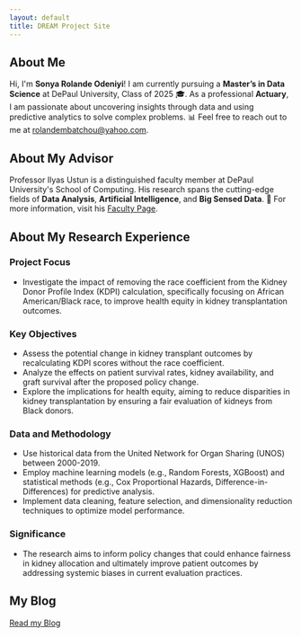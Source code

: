 ```yaml
---
layout: default
title: DREAM Project Site
---
```


## About Me

Hi, I'm **Sonya Rolande Odeniyi**! I am currently pursuing a **Master’s in Data Science** at DePaul University, Class of 2025 🎓. As a professional **Actuary**, I am passionate about uncovering insights through data and using predictive analytics to solve complex problems. 📊 Feel free to reach out to me at [rolandembatchou@yahoo.com](mailto:rolandembatchou@yahoo.com).


## About My Advisor

Professor Ilyas Ustun is a distinguished faculty member at DePaul University's School of Computing. His research spans the cutting-edge fields of **Data Analysis**, **Artificial Intelligence**, and **Big Sensed Data**. 🚀 For more information, visit his [Faculty Page](https://www.cdm.depaul.edu/Faculty-and-Staff/Pages/faculty-info.aspx?fid=1462).

## About My Research Experience

### **Project Focus**  
- Investigate the impact of removing the race coefficient from the Kidney Donor Profile Index (KDPI) calculation, specifically focusing on African American/Black race, to improve health equity in kidney transplantation outcomes.

### **Key Objectives**  
- Assess the potential change in kidney transplant outcomes by recalculating KDPI scores without the race coefficient.
- Analyze the effects on patient survival rates, kidney availability, and graft survival after the proposed policy change.
- Explore the implications for health equity, aiming to reduce disparities in kidney transplantation by ensuring a fair evaluation of kidneys from Black donors.

### **Data and Methodology**  
- Use historical data from the United Network for Organ Sharing (UNOS) between 2000-2019.
- Employ machine learning models (e.g., Random Forests, XGBoost) and statistical methods (e.g., Cox Proportional Hazards, Difference-in-Differences) for predictive analysis.
- Implement data cleaning, feature selection, and dimensionality reduction techniques to optimize model performance.

### **Significance**  
- The research aims to inform policy changes that could enhance fairness in kidney allocation and ultimately improve patient outcomes by addressing systemic biases in current evaluation practices.


## My Blog

[Read my Blog](blog.html)
